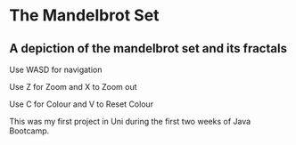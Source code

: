 # The Mandelbrot Set
## A depiction of the mandelbrot set and its fractals

Use WASD for navigation

Use Z for Zoom and X to Zoom out

Use C for Colour and V to Reset Colour

This was my first project in Uni during the first two weeks of Java Bootcamp.
